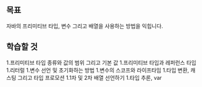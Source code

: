 
## 목표
자바의 프리미티브 타입, 변수 그리고 배열을 사용하는 방법을 익힙니다.

## 학습할 것
1.프리미티브 타입 종류와 값의 범위 그리고 기본 값
1.프리미티브 타입과 레퍼런스 타입
1.리터럴
1.변수 선언 및 초기화하는 방법
1.변수의 스코프와 라이프타임
1.타입 변환, 캐스팅 그리고 타입 프로모션
1.1차 및 2차 배열 선언하기
1.타입 추론, var
